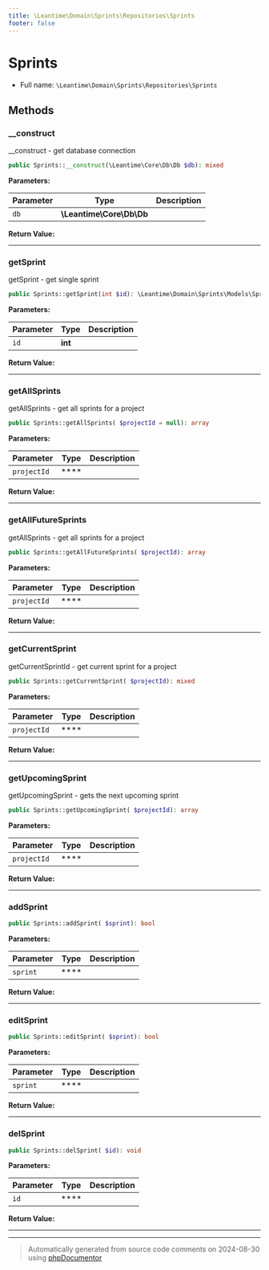 ```yaml
---
title: \Leantime\Domain\Sprints\Repositories\Sprints
footer: false
---
```


# Sprints





* Full name: `\Leantime\Domain\Sprints\Repositories\Sprints`



## Methods

### __construct

__construct - get database connection

```php
public Sprints::__construct(\Leantime\Core\Db\Db $db): mixed
```








**Parameters:**

| Parameter | Type | Description |
|-----------|------|-------------|
| `db` | **\Leantime\Core\Db\Db** |  |


**Return Value:**





---
### getSprint

getSprint - get single sprint

```php
public Sprints::getSprint(int $id): \Leantime\Domain\Sprints\Models\Sprints|false
```








**Parameters:**

| Parameter | Type | Description |
|-----------|------|-------------|
| `id` | **int** |  |


**Return Value:**





---
### getAllSprints

getAllSprints - get all sprints for a project

```php
public Sprints::getAllSprints( $projectId = null): array
```








**Parameters:**

| Parameter | Type | Description |
|-----------|------|-------------|
| `projectId` | **** |  |


**Return Value:**





---
### getAllFutureSprints

getAllSprints - get all sprints for a project

```php
public Sprints::getAllFutureSprints( $projectId): array
```








**Parameters:**

| Parameter | Type | Description |
|-----------|------|-------------|
| `projectId` | **** |  |


**Return Value:**





---
### getCurrentSprint

getCurrentSprintId - get current sprint for a project

```php
public Sprints::getCurrentSprint( $projectId): mixed
```








**Parameters:**

| Parameter | Type | Description |
|-----------|------|-------------|
| `projectId` | **** |  |


**Return Value:**





---
### getUpcomingSprint

getUpcomingSprint - gets the next upcoming sprint

```php
public Sprints::getUpcomingSprint( $projectId): array
```








**Parameters:**

| Parameter | Type | Description |
|-----------|------|-------------|
| `projectId` | **** |  |


**Return Value:**





---
### addSprint



```php
public Sprints::addSprint( $sprint): bool
```








**Parameters:**

| Parameter | Type | Description |
|-----------|------|-------------|
| `sprint` | **** |  |


**Return Value:**





---
### editSprint



```php
public Sprints::editSprint( $sprint): bool
```








**Parameters:**

| Parameter | Type | Description |
|-----------|------|-------------|
| `sprint` | **** |  |


**Return Value:**





---
### delSprint



```php
public Sprints::delSprint( $id): void
```








**Parameters:**

| Parameter | Type | Description |
|-----------|------|-------------|
| `id` | **** |  |


**Return Value:**





---


---
> Automatically generated from source code comments on 2024-08-30 using [phpDocumentor](http://www.phpdoc.org/)

